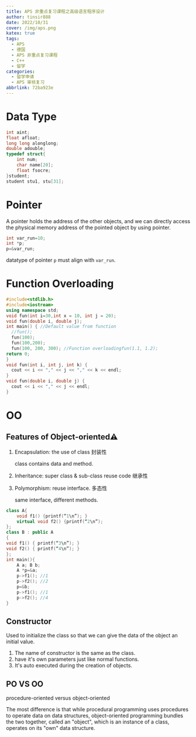 ```yaml
---
title: APS 非重点复习课程之高级语言程序设计
author: tinsir888
date: 2022/10/31
cover: /img/aps.png
katex: true
tags:
  - APS
  - 德国
  - APS 非重点复习课程
  - C++
  - 留学
categories:
  - 留学申请
  - APS 审核复习
abbrlink: 72ba923e
---
```


# Data Type

```c++
int aint;
float afloat;
long long alonglong;
double adouble;
typedef struct{
    int num;
    char name[20];
    float fsocre;
}student;
student stu1, stu[31];
```

# Pointer

A pointer holds the address of the other objects, and we can directly access the physical memory address of the pointed object by using pointer.

```c++
int var_run=10;
int *p;
p=&var_run;
```

datatype of pointer `p` must align with `var_run`.

# Function Overloading

```c++
#include<stdlib.h>
#include<iostream>
using namespace std;
void fun(int i=30,int x = 10, int j = 20);
void fun(double i, double j);
int main() { //Default value from function
  //fun();
  fun(100);
  fun(100,200);
  fun(100, 200, 300); //Function overloadingfun(1.1, 1.2);
return 0;
}
void fun(int i, int j, int k) {
  cout << i << "," << j << "," << k << endl;
}
void fun(double i, double j) {
  cout << i << "," << j << endl;
}
```

# OO

## Features of Object-oriented:warning:

1. Encapsulation: the use of class 封装性

   class contains data and method.

2. Inheritance: super class & sub-class reuse code 继承性

3. Polymorphism: reuse interface. 多态性

   same interface, different methods.

```c++
class A{
	void f1() {printf(“1\n”); }
	virtual void f2() {printf(“2\n”);
};
class B : public A
{
void f1() { printf(“3\n”); }
void f2() { printf(“4\n”); }
};
int main(){
	A a; B b;
	A *p=&a;
	p->f1(); //1
	p->f2(); //2
	p=&b;
	p->f1(); //1
	p->f2(); //4
}
```

## Constructor

Used to initialize the class so that we can give the data of the object an initial value.

1. The name of constructor is the same as the class.
2. have it's own parameters just like normal functions.
3. It's auto executed during the creation of objects.

## PO VS OO

procedure-oriented versus object-oriented

The most difference is that while procedural programming uses procedures to operate data on data structures, object-oriented programming bundles the two together, called an "object", which is an instance of a class, operates on its "own" data structure.